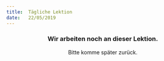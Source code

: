 ```yaml
---
title:  Tägliche Lektion
date:   22/05/2019
---
```


### <center>Wir arbeiten noch an dieser Lektion.</center>
<center>Bitte komme später zurück.</center>